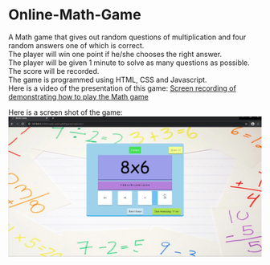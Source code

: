 # Online-Math-Game
A Math game that gives out random questions of multiplication and four random answers one of which is correct.\
The player will win one point if he/she chooses the right answer.\
The player will be given 1 minute to solve as many questions as possible.\
The score will be recorded.\
The game is programmed using HTML, CSS and Javascript.\
Here is a video of the presentation of this game:
[Screen recording of demonstrating how to play the Math game](https://youtu.be/q6GvbYiWCkE)

Here is a screen shot of the game:\
![](images/mathPic.png)
